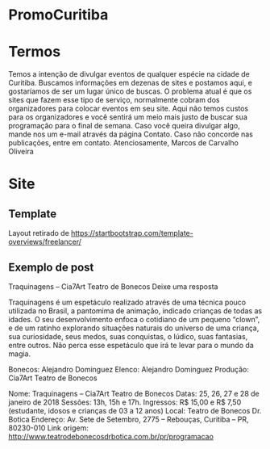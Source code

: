 # PromoCuritiba

# Termos
Temos a intenção de divulgar eventos de qualquer espécie na cidade de Curitiba.
Buscamos informações em dezenas de sites e postamos aqui, e gostaríamos de ser um lugar único de buscas.
O problema atual é que os sites que fazem esse tipo de serviço, normalmente cobram dos organizadores para colocar eventos em seu site. Aqui não temos custos para os organizadores e você sentirá um meio mais justo de buscar sua programação para o final de semana.
Caso você queira divulgar algo, mande nos um e-mail através da página Contato.
Caso não concorde nas publicações, entre em contato.
Atenciosamente,
Marcos de Carvalho Oliveira

# Site
## Template
Layout retirado de https://startbootstrap.com/template-overviews/freelancer/

## Exemplo de post
Traquinagens – Cia7Art Teatro de Bonecos
Deixe uma resposta

Traquinagens é um espetáculo realizado através de uma técnica pouco utilizada no Brasil, a pantomima de animação, indicado crianças de todas as idades. O seu desenvolvimento enfoca o cotidiano de um pequeno “clown”, e de um ratinho explorando situações naturais do universo de uma criança, sua curiosidade, seus medos, suas conquistas, o lúdico, suas fantasias, entre outros. Não perca esse espetáculo que irá te levar para o mundo da magia.

Bonecos: Alejandro Dominguez
Elenco: Alejandro Dominguez
Produção: Cia7Art Teatro de Bonecos

Nome: Traquinagens – Cia7Art Teatro de Bonecos
Datas: 25, 26, 27 e 28 de janeiro de 2018
Sessões: 13h, 15h e 17h.
Ingressos: R$ 15,00 e R$ 7,50 (estudante, idosos e crianças de 03 a 12 anos)
Local: Teatro de Bonecos Dr. Botica
Endereço: Av. Sete de Setembro, 2775 – Rebouças, Curitiba – PR, 80230-010
Link origem: http://www.teatrodebonecosdrbotica.com.br/pr/programacao
